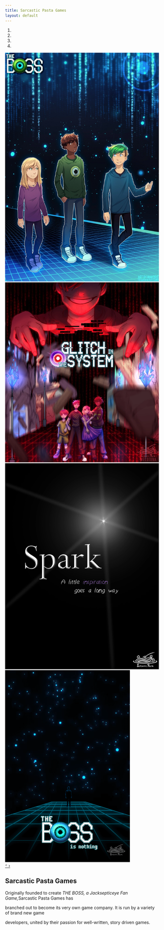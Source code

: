 ```yaml
---
title: Sarcastic Pasta Games
layout: default
--- 
```


<div id="carouselControls" class="carousel slide" data-ride="carousel">
<ol class="carousel-indicators">
  <li data-target="#carouselIndicators" data-slide-to="0" class="active"></li>
  <li data-target="#carouselIndicators" data-slide-to="1"></li>
  <li data-target="#carouselIndicators" data-slide-to="2"></li>
  <li data-target="#carouselIndicators" data-slide-to="3"></li>
</ol>
<div class="carousel-inner">
  <div class="carousel-item active">
    <a href="our-games/the-boss.html"><img class="d-block w-100" src="img/by makorietv.webp" alt="The boss"></a>
  </div>
  <div class="carousel-item">
    <a href="our-games/glitch-in-the-system.html"><img class="d-block w-100" src="img/melodiva.webp"
        alt="Glitch in the system"></a>
  </div>
  <div class="carousel-item">
    <a href="our-games/spark.html"><img class="d-block w-100" src="img/Spark image.webp" alt="Spark"></a>
  </div>
  <div class="carousel-item">
    <a href="our-games/the-boss-is-nothing.html"> <img class="d-block w-100" src="img/by creationsofeve.webp"
        alt="The boss is nothing"></a>
  </div>
</div>
<a class="carousel-control-prev" href="#carouselControls" role="button" data-slide="prev">
  <span aria-hidden="true" title="Previous" >&#5193;</span>
</a>
<a class="carousel-control-next" href="#carouselControls" role="button" data-slide="next">
  <span aria-hidden="true" title="Next">&#8250;</span>
</a>
</div>
<h2>Sarcastic Pasta Games</h2>
<div>
  <p>Originally founded to create <i>THE BOSS, a Jacksepticeye Fan Game,</i>Sarcastic
    Pasta Games has</p>
  <p>branched out to become its very own game company. It is run by a
    variety of brand new game</p>developers, united by their passion for well-written,
  story driven games.
</div> 